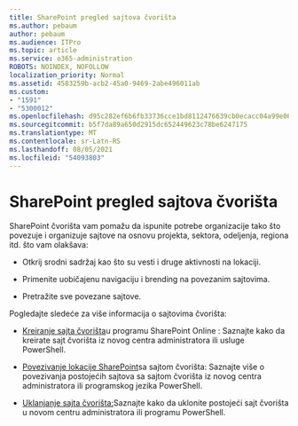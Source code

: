```yaml
---
title: SharePoint pregled sajtova čvorišta
ms.author: pebaum
author: pebaum
ms.audience: ITPro
ms.topic: article
ms.service: o365-administration
ROBOTS: NOINDEX, NOFOLLOW
localization_priority: Normal
ms.assetid: 4583259b-acb2-45a0-9469-2abe496011ab
ms.custom:
- "1591"
- "5300012"
ms.openlocfilehash: d95c282ef6b6fb33736cce1bd8112476639cb0ecacc04a99e06869bf3feb830f
ms.sourcegitcommit: b5f7da89a650d2915dc652449623c78be6247175
ms.translationtype: MT
ms.contentlocale: sr-Latn-RS
ms.lasthandoff: 08/05/2021
ms.locfileid: "54093803"
---
```

# <a name="sharepoint-hub-sites-overview"></a>SharePoint pregled sajtova čvorišta

SharePoint čvorišta vam pomažu da ispunite potrebe organizacije tako što povezuje i organizuje sajtove na osnovu projekta, sektora, odeljenja, regiona itd. što vam olakšava:

- Otkrij srodni sadržaj kao što su vesti i druge aktivnosti na lokaciji.

- Primenite uobičajenu navigaciju i brending na povezanim sajtovima. 

- Pretražite sve povezane sajtove.

Pogledajte sledeće za više informacija o sajtovima čvorišta:
- [Kreiranje sajta čvorišta](https://docs.microsoft.com/sharepoint/create-hub-site)u programu SharePoint Online : Saznajte kako da kreirate sajt čvorišta iz novog centra administratora ili usluge PowerShell.

- [Povezivanje lokacije SharePoint](https://support.office.com/article/associate-a-sharepoint-site-with-a-hub-site-ae0009fd-af04-4d3d-917d-88edb43efc05)sa sajtom čvorišta: Saznajte više o povezivanja postojećih sajtova sa sajtom čvorišta iz novog centra administratora ili programskog jezika PowerShell.

- [Uklanjanje sajta čvorišta:](https://docs.microsoft.com/sharepoint/remove-hub-site)Saznajte kako da uklonite postojeći sajt čvorišta u novom centru administratora ili programu PowerShell.

